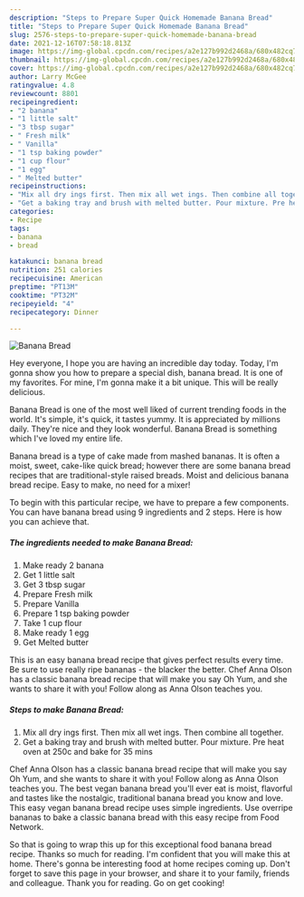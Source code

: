 ```yaml
---
description: "Steps to Prepare Super Quick Homemade Banana Bread"
title: "Steps to Prepare Super Quick Homemade Banana Bread"
slug: 2576-steps-to-prepare-super-quick-homemade-banana-bread
date: 2021-12-16T07:58:18.813Z
image: https://img-global.cpcdn.com/recipes/a2e127b992d2468a/680x482cq70/banana-bread-recipe-main-photo.jpg
thumbnail: https://img-global.cpcdn.com/recipes/a2e127b992d2468a/680x482cq70/banana-bread-recipe-main-photo.jpg
cover: https://img-global.cpcdn.com/recipes/a2e127b992d2468a/680x482cq70/banana-bread-recipe-main-photo.jpg
author: Larry McGee
ratingvalue: 4.8
reviewcount: 8801
recipeingredient:
- "2 banana"
- "1 little salt"
- "3 tbsp sugar"
- " Fresh milk"
- " Vanilla"
- "1 tsp baking powder"
- "1 cup flour"
- "1 egg"
- " Melted butter"
recipeinstructions:
- "Mix all dry ings first. Then mix all wet ings. Then combine all together."
- "Get a baking tray and brush with melted butter. Pour mixture. Pre heat oven at 250c and bake for 35 mins"
categories:
- Recipe
tags:
- banana
- bread

katakunci: banana bread 
nutrition: 251 calories
recipecuisine: American
preptime: "PT13M"
cooktime: "PT32M"
recipeyield: "4"
recipecategory: Dinner

---
```



![Banana Bread](https://img-global.cpcdn.com/recipes/a2e127b992d2468a/680x482cq70/banana-bread-recipe-main-photo.jpg)

Hey everyone, I hope you are having an incredible day today. Today, I'm gonna show you how to prepare a special dish, banana bread. It is one of my favorites. For mine, I'm gonna make it a bit unique. This will be really delicious.

Banana Bread is one of the most well liked of current trending foods in the world. It's simple, it's quick, it tastes yummy. It is appreciated by millions daily. They're nice and they look wonderful. Banana Bread is something which I've loved my entire life.

Banana bread is a type of cake made from mashed bananas. It is often a moist, sweet, cake-like quick bread; however there are some banana bread recipes that are traditional-style raised breads. Moist and delicious banana bread recipe. Easy to make, no need for a mixer!


To begin with this particular recipe, we have to prepare a few components. You can have banana bread using 9 ingredients and 2 steps. Here is how you can achieve that.

<!--inarticleads1-->

##### The ingredients needed to make Banana Bread:

1. Make ready 2 banana
1. Get 1 little salt
1. Get 3 tbsp sugar
1. Prepare  Fresh milk
1. Prepare  Vanilla
1. Prepare 1 tsp baking powder
1. Take 1 cup flour
1. Make ready 1 egg
1. Get  Melted butter


This is an easy banana bread recipe that gives perfect results every time. Be sure to use really ripe bananas - the blacker the better. Chef Anna Olson has a classic banana bread recipe that will make you say Oh Yum, and she wants to share it with you! Follow along as Anna Olson teaches you. 

<!--inarticleads2-->

##### Steps to make Banana Bread:

1. Mix all dry ings first. Then mix all wet ings. Then combine all together.
1. Get a baking tray and brush with melted butter. Pour mixture. Pre heat oven at 250c and bake for 35 mins


Chef Anna Olson has a classic banana bread recipe that will make you say Oh Yum, and she wants to share it with you! Follow along as Anna Olson teaches you. The best vegan banana bread you&#39;ll ever eat is moist, flavorful and tastes like the nostalgic, traditional banana bread you know and love. This easy vegan banana bread recipe uses simple ingredients. Use overripe bananas to bake a classic banana bread with this easy recipe from Food Network. 

So that is going to wrap this up for this exceptional food banana bread recipe. Thanks so much for reading. I'm confident that you will make this at home. There's gonna be interesting food at home recipes coming up. Don't forget to save this page in your browser, and share it to your family, friends and colleague. Thank you for reading. Go on get cooking!

